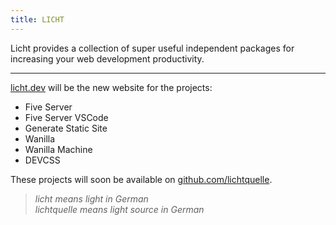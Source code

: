 ```yaml
---
title: LICHT
---
```


Licht provides a collection of super useful independent packages for increasing your web development productivity.

---

[licht.dev](https://licht.dev/) will be the new website for the projects:

- Five Server
- Five Server VSCode
- Generate Static Site
- Wanilla
- Wanilla Machine
- DEVCSS

These projects will soon be available on [github.com/lichtquelle](https://github.com/lichtquelle).

> _licht means light in German_  
> _lichtquelle means light source in German_
